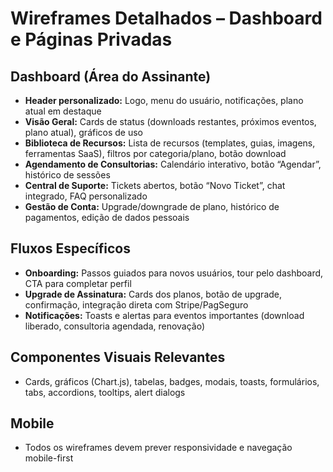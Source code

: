 # Wireframes Detalhados – Dashboard e Páginas Privadas

## Dashboard (Área do Assinante)
- **Header personalizado:** Logo, menu do usuário, notificações, plano atual em destaque
- **Visão Geral:** Cards de status (downloads restantes, próximos eventos, plano atual), gráficos de uso
- **Biblioteca de Recursos:** Lista de recursos (templates, guias, imagens, ferramentas SaaS), filtros por categoria/plano, botão download
- **Agendamento de Consultorias:** Calendário interativo, botão “Agendar”, histórico de sessões
- **Central de Suporte:** Tickets abertos, botão “Novo Ticket”, chat integrado, FAQ personalizado
- **Gestão de Conta:** Upgrade/downgrade de plano, histórico de pagamentos, edição de dados pessoais

## Fluxos Específicos
- **Onboarding:** Passos guiados para novos usuários, tour pelo dashboard, CTA para completar perfil
- **Upgrade de Assinatura:** Cards dos planos, botão de upgrade, confirmação, integração direta com Stripe/PagSeguro
- **Notificações:** Toasts e alertas para eventos importantes (download liberado, consultoria agendada, renovação)

## Componentes Visuais Relevantes
- Cards, gráficos (Chart.js), tabelas, badges, modais, toasts, formulários, tabs, accordions, tooltips, alert dialogs

## Mobile
- Todos os wireframes devem prever responsividade e navegação mobile-first
